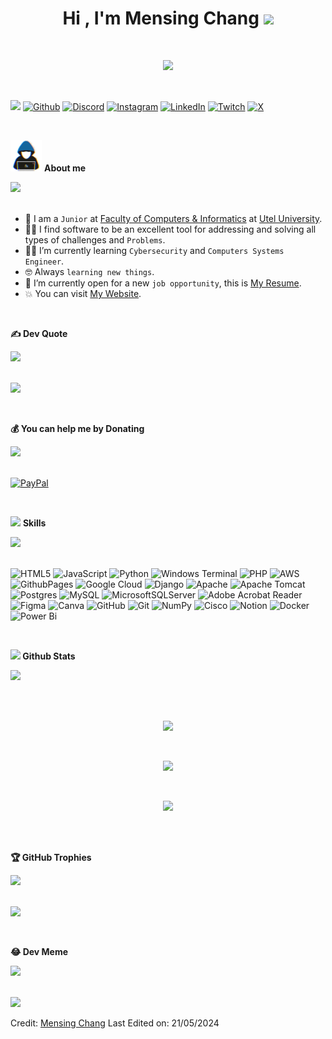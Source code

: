 
<h1 align="center"><b>Hi , I'm Mensing Chang </b><img src="https://media.giphy.com/media/hvRJCLFzcasrR4ia7z/giphy.gif" width="35"></h1>

<br>

<p align="center">
  <a href="https://github.com/DenverCoder1/readme-typing-svg"><img src="https://readme-typing-svg.herokuapp.com?font=Time+New+Roman&color=cyan&size=25&center=true&vCenter=true&width=600&height=100&lines=IT+support+engineer..;Computer+systems+engineering+student,;Freelance+front-end+developer,;Active+Learner.."></a>
</p>

<br>

[![](https://visitcount.itsvg.in/api?id=ChangSoftwareDev&icon=5&color=1)](https://visitcount.itsvg.in)
[![Github](https://img.shields.io/github/followers/ChangSoftwareDev?label=Follow&style=social)](https://github.com/ChangSoftwareDev)
[![Discord](https://img.shields.io/badge/Discord-%237289DA.svg?logo=discord&logoColor=white)](https://discord.gg/https://discord.gg/4pNcNhSf) [![Instagram](https://img.shields.io/badge/Instagram-%23E4405F.svg?logo=Instagram&logoColor=white)](https://instagram.com/https://www.instagram.com/mensingchang/) [![LinkedIn](https://img.shields.io/badge/LinkedIn-%230077B5.svg?logo=linkedin&logoColor=white)](https://linkedin.com/in/https://www.linkedin.com/in/mensingchang/) [![Twitch](https://img.shields.io/badge/Twitch-%239146FF.svg?logo=Twitch&logoColor=white)](https://twitch.tv/https://www.twitch.tv/starrifttv) [![X](https://img.shields.io/badge/X-black.svg?logo=X&logoColor=white)](https://x.com/https://x.com/MensingChang) 

<br>

<picture><img src = "https://github.com/0xAbdulKhalid/0xAbdulKhalid/raw/main/assets/mdImages/about_me.gif" width = 50px></picture> **About me**

<img src="https://user-images.githubusercontent.com/73097560/115834477-dbab4500-a447-11eb-908a-139a6edaec5c.gif"><br><br>

- :school: I am a `Junior` at [Faculty of Computers & Informatics](https://utel.edu.mx/licenciatura-en-ingenieria-en-sistemas-computacionales) at [Utel University](https://utel.edu.mx/).
- :technologist: I find software to be an excellent tool for addressing and solving all types of challenges and `Problems`.
- :student: I’m currently learning `Cybersecurity` and `Computers Systems Engineer`.
- :nerd_face: Always `learning new things`.
- :thinking: I’m currently open for a new `job opportunity`, this is [My Resume]().
- :boom: You can visit [My Website]().

<br>

**✍️ Dev Quote**

<img src="https://user-images.githubusercontent.com/73097560/115834477-dbab4500-a447-11eb-908a-139a6edaec5c.gif"><br><br>

![](https://quotes-github-readme.vercel.app/api?type=horizontal&theme=tokyonight)

<br>

  **💰 You can help me by Donating**

  <img src="https://user-images.githubusercontent.com/73097560/115834477-dbab4500-a447-11eb-908a-139a6edaec5c.gif"><br><br>
  
  [![PayPal](https://img.shields.io/badge/PayPal-00457C?style=for-the-badge&logo=paypal&logoColor=white)](https://paypal.me/https://paypal.me/changmensing?country.x=EC&locale.x=es_XC) 

<br>

 <img src="https://media2.giphy.com/media/QssGEmpkyEOhBCb7e1/giphy.gif?cid=ecf05e47a0n3gi1bfqntqmob8g9aid1oyj2wr3ds3mg700bl&rid=giphy.gif" width ="25"> **Skills**

<img src="https://user-images.githubusercontent.com/73097560/115834477-dbab4500-a447-11eb-908a-139a6edaec5c.gif"><br><br>

![HTML5](https://img.shields.io/badge/html5-%23E34F26.svg?style=plastic&logo=html5&logoColor=white) ![JavaScript](https://img.shields.io/badge/javascript-%23323330.svg?style=plastic&logo=javascript&logoColor=%23F7DF1E) ![Python](https://img.shields.io/badge/python-3670A0?style=plastic&logo=python&logoColor=ffdd54) ![Windows Terminal](https://img.shields.io/badge/Windows%20Terminal-%234D4D4D.svg?style=plastic&logo=windows-terminal&logoColor=white) ![PHP](https://img.shields.io/badge/php-%23777BB4.svg?style=plastic&logo=php&logoColor=white) ![AWS](https://img.shields.io/badge/AWS-%23FF9900.svg?style=plastic&logo=amazon-aws&logoColor=white) ![GithubPages](https://img.shields.io/badge/github%20pages-121013?style=plastic&logo=github&logoColor=white) ![Google Cloud](https://img.shields.io/badge/GoogleCloud-%234285F4.svg?style=plastic&logo=google-cloud&logoColor=white) ![Django](https://img.shields.io/badge/django-%23092E20.svg?style=plastic&logo=django&logoColor=white) ![Apache](https://img.shields.io/badge/apache-%23D42029.svg?style=plastic&logo=apache&logoColor=white) ![Apache Tomcat](https://img.shields.io/badge/apache%20tomcat-%23F8DC75.svg?style=plastic&logo=apache-tomcat&logoColor=black) ![Postgres](https://img.shields.io/badge/postgres-%23316192.svg?style=plastic&logo=postgresql&logoColor=white) ![MySQL](https://img.shields.io/badge/mysql-4479A1.svg?style=plastic&logo=mysql&logoColor=white) ![MicrosoftSQLServer](https://img.shields.io/badge/Microsoft%20SQL%20Server-CC2927?style=plastic&logo=microsoft%20sql%20server&logoColor=white) ![Adobe Acrobat Reader](https://img.shields.io/badge/Adobe%20Acrobat%20Reader-EC1C24.svg?style=plastic&logo=Adobe%20Acrobat%20Reader&logoColor=white) ![Figma](https://img.shields.io/badge/figma-%23F24E1E.svg?style=plastic&logo=figma&logoColor=white) ![Canva](https://img.shields.io/badge/Canva-%2300C4CC.svg?style=plastic&logo=Canva&logoColor=white) ![GitHub](https://img.shields.io/badge/github-%23121011.svg?style=plastic&logo=github&logoColor=white) ![Git](https://img.shields.io/badge/git-%23F05033.svg?style=plastic&logo=git&logoColor=white) ![NumPy](https://img.shields.io/badge/numpy-%23013243.svg?style=plastic&logo=numpy&logoColor=white) ![Cisco](https://img.shields.io/badge/cisco-%23049fd9.svg?style=plastic&logo=cisco&logoColor=black) ![Notion](https://img.shields.io/badge/Notion-%23000000.svg?style=plastic&logo=notion&logoColor=white) ![Docker](https://img.shields.io/badge/docker-%230db7ed.svg?style=plastic&logo=docker&logoColor=white) ![Power Bi](https://img.shields.io/badge/power_bi-F2C811?style=plastic&logo=powerbi&logoColor=black)

<br>

<img src="https://media.giphy.com/media/iY8CRBdQXODJSCERIr/giphy.gif" width="35"><b> Github Stats </b>

<img src="https://user-images.githubusercontent.com/73097560/115834477-dbab4500-a447-11eb-908a-139a6edaec5c.gif"><br><br>

<br>

<div align="center">

![](https://github-readme-stats.vercel.app/api?username=ChangSoftwareDev&theme=blueberry&hide_border=false&include_all_commits=false&count_private=false)

<br>

![](https://github-readme-streak-stats.herokuapp.com/?user=ChangSoftwareDev&theme=blueberry&hide_border=false)

<br>

![](https://github-readme-stats.vercel.app/api/top-langs/?username=ChangSoftwareDev&theme=blueberry&hide_border=false&include_all_commits=false&count_private=false&layout=compact)

<br>

</div>

<br>

**🏆 GitHub Trophies**

<img src="https://user-images.githubusercontent.com/73097560/115834477-dbab4500-a447-11eb-908a-139a6edaec5c.gif"><br><br>

![](https://github-profile-trophy.vercel.app/?username=ChangSoftwareDev&theme=apprentice&no-frame=true&no-bg=true&margin-w=4)

<br>

**😂 Dev Meme**

<img src="https://user-images.githubusercontent.com/73097560/115834477-dbab4500-a447-11eb-908a-139a6edaec5c.gif"><br><br>

<img src='https://memer-new.vercel.app/' style="height: 400px;"/>

<br>

Credit: [Mensing Chang](https://github.com/ChangSoftwareDev) Last Edited on: 21/05/2024
